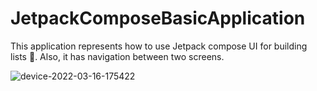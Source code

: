 # JetpackComposeBasicApplication
This application represents how to use Jetpack compose UI for building lists 🚀. Also, it has navigation between two screens.



![device-2022-03-16-175422](https://user-images.githubusercontent.com/33259055/158589835-048094a1-fd7b-4520-a899-2e6559a981ec.png)
